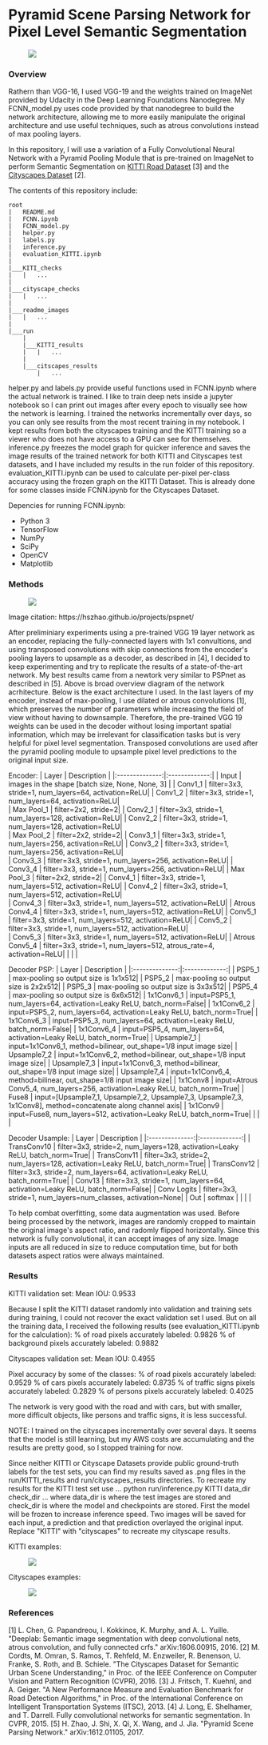 # Pyramid Scene Parsing Network for Pixel Level Semantic Segmentation
<figure>
  <img src="readme_images/open.png"/>
</figure>
 <p></p>
 
### Overview
Rathern than VGG-16, I used VGG-19 and the weights trained on ImageNet provided by Udacity in the Deep Learning Foundations Nanodegree. My FCNN_model.py uses code provided by that nanodegree to build the network architecture, allowing me to more easily manipulate the original architecture and use useful techniques, such as atrous convolutions instead of max pooling layers.


In this repository, I will use a variation of a Fully Convolutional Neural Network with a Pyramid Pooling Module that is pre-trained on ImageNet to perform Semantic Segmentation on [KITTI Road Dataset](http://www.cvlibs.net/datasets/kitti/eval_road.php) [3] and the [Cityscapes Dataset](https://www.cityscapes-dataset.com/) [2].  

The contents of this repository include:
```
root
|   README.md
|   FCNN.ipynb
|   FCNN_model.py
|   helper.py
|   labels.py
|   inference.py
|   evaluation_KITTI.ipynb
|
|___KITI_checks
|   |   ...
|
|___cityscape_checks
|   |   ...
|
|___readme_images
|   |   ...
|
|___run
    |
    |___KITTI_results
    |   |   ...
    |
    |___citscapes_results
        |   ...
```
helper.py and labels.py provide useful functions used in FCNN.ipynb where the actual network is trained. I like to train deep nets inside a jupyter notebook so I can print out images after every epoch to visually see how the network is learning. I trained the networks incrementally over days, so you can only see results from the most recent training in my notebook. I kept results from both the cityscapes training and the KITTI training so a viewer who does not have access to a GPU can see for themselves. inference.py freezes the model graph for quicker inference and saves the image results of the trained network for both KITTI and Cityscapes test datasets, and I have included my results in the run folder of this repository. evaluation_KITTI.ipynb can be used to calculate per-pixel per-class accuracy using the frozen graph on the KITTI Dataset. This is already done for some classes inside FCNN.ipynb for the Cityscapes Dataset.

Depencies for running FCNN.ipynb:
 - Python 3
 - TensorFlow
 - NumPy
 - SciPy
 - OpenCV
 - Matplotlib

### Methods
<figure>
  <img src="readme_images/pspnet.png"/>
</figure>
 <p></p>
Image citation: https://hszhao.github.io/projects/pspnet/

After preliminiary experiments using a pre-trained VGG 19 layer network as an encoder, replacing the fully-connected layers with 1x1 convultions, and using transposed convolutions with skip connections from the encoder's pooling layers to upsample as a decoder, as described in [4], I decided to keep experimenting and try to replicate the results of a state-of-the-art network. My best results came from a newtork very similar to PSPnet as described in [5]. Above is broad overview diagram of the network acrhitecture. Below is the exact architecture I used. In the last layers of my encoder, instead of max-pooling, I use dilated or atrous convolutions [1], which preserves the number of parameters while increasing the field of view without having to downsample. Therefore, the pre-trained VGG 19 weights can be used in the decoder without losing important spatial information, which may be irrelevant for classification tasks but is very helpful for pixel level segmentation. Transposed convolutions are used after the pyramid pooling module to upsample pixel level predictions to the original input size.  

Encoder:
| Layer     | Description | 
|:--------------:|:-------------:| 
| Input            | images in the shape [batch size, None, None, 3] | 
| Conv1_1          | filter=3x3, stride=1, num_layers=64, activation=ReLU| 
| Conv1_2          | filter=3x3, stride=1, num_layers=64, activation=ReLU|  
| Max Pool_1       | filter=2x2, stride=2| 
| Conv2_1          | filter=3x3, stride=1, num_layers=128, activation=ReLU| 
| Conv2_2          | filter=3x3, stride=1, num_layers=128, activation=ReLU|  
| Max Pool_2       | filter=2x2, stride=2| 
| Conv3_1          | filter=3x3, stride=1, num_layers=256, activation=ReLU| 
| Conv3_2          | filter=3x3, stride=1, num_layers=256, activation=ReLU|  
| Conv3_3          | filter=3x3, stride=1, num_layers=256, activation=ReLU| 
| Conv3_4          | filter=3x3, stride=1, num_layers=256, activation=ReLU|
| Max Pool_3       | filter=2x2, stride=2| 
| Conv4_1          | filter=3x3, stride=1, num_layers=512, activation=ReLU| 
| Conv4_2          | filter=3x3, stride=1, num_layers=512, activation=ReLU|  
| Conv4_3          | filter=3x3, stride=1, num_layers=512, activation=ReLU| 
| Atrous Conv4_4   | filter=3x3, stride=1, num_layers=512, activation=ReLU|
| Conv5_1          | filter=3x3, stride=1, num_layers=512, activation=ReLU| 
| Conv5_2          | filter=3x3, stride=1, num_layers=512, activation=ReLU|  
| Conv5_3          | filter=3x3, stride=1, num_layers=512, activation=ReLU| 
| Atrous Conv5_4   | filter=3x3, stride=1, num_layers=512, atrous_rate=4, activation=ReLU|
|     |     |

Decoder PSP:
| Layer     | Description | 
|:--------------:|:-------------:| 
| PSP5_1        | max-pooling so output size is 1x1x512| 
| PSP5_2        | max-pooling so output size is 2x2x512|
| PSP5_3        | max-pooling so output size is 3x3x512| 
| PSP5_4        | max-pooling so output size is 6x6x512|
| 1x1Conv6_1    | input=PSP5_1, num_layers=64, activation=Leaky ReLU, batch_norm=False| 
| 1x1Conv6_2    | input=PSP5_2, num_layers=64, activation=Leaky ReLU, batch_norm=True|
| 1x1Conv6_3    | input=PSP5_3, num_layers=64, activation=Leaky ReLU, batch_norm=False|
| 1x1Conv6_4    | input=PSP5_4, num_layers=64, activation=Leaky ReLU, batch_norm=True|
| Upsample7_1   | input=1x1Conv6_1, method=bilinear, out_shape=1/8 input image size| 
| Upsample7_2   | input=1x1Conv6_2, method=bilinear, out_shape=1/8 input image size| 
| Upsample7_3   | input=1x1Conv6_3, method=bilinear, out_shape=1/8 input image size| 
| Upsample7_4   | input=1x1Conv6_4, method=bilinear, out_shape=1/8 input image size| 
| 1x1Conv8      | input=Atrous Conv5_4, num_layers=256, activation=Leaky ReLU, batch_norm=True|
| Fuse8         | input=[Upsample7_1, Upsample7_2, Upsample7_3, Upsample7_3, 1x1Conv8], method=concatenate along channel axis|
| 1x1Conv9      | input=Fuse8, num_layers=512, activation=Leaky ReLU, batch_norm=True| 
|     |     |

Decoder Usample:
| Layer     | Description | 
|:--------------:|:-------------:| 
| TransConv10   | filter=3x3, stride=2, num_layers=128, activation=Leaky ReLU, batch_norm=True|
| TransConv11   | filter=3x3, stride=2, num_layers=128, activation=Leaky ReLU, batch_norm=True|
| TransConv12   | filter=3x3, stride=2, num_layers=64, activation=Leaky ReLU, batch_norm=True| 
| Conv13        | filter=3x3, stride=1, num_layers=64, activation=Leaky ReLU, batch_norm=False| 
| Conv Logits   | filter=3x3, stride=1, num_layers=num_classes, activation=None|
| Out | softmax |
|     |     |

To help combat overfitting, some data augmentation was used. Before being processed by the network, images are randomly cropped to maintain the original image's aspect ratio, and radomly flipped horizontally. Since this network is fully convolutional, it can accept images of any size. Image inputs are all reduced in size to reduce computation time, but for both datasets aspect ratios were always maintained.

### Results
KITTI validation set: 
Mean IOU: 0.9533

Because I split the KITTI dataset randomly into validation and training sets during training, I could not recover the exact validation set I used. But on all the training data, I received the following results (see evaluation_KITTI.ipynb for the calculation):
% of road pixels accurately labeled: 0.9826
% of background pixels accurately labeled: 0.9882


Cityscapes validation set:
Mean IOU: 0.4955

Pixel accuracy by some of the classes:
% of road pixels accurately labeled: 0.9529
% of cars pixels accurately labeled: 0.8735
% of traffic signs pixels accurately labeled: 0.2829
% of persons pixels accurately labeled: 0.4025

The network is very good with the road and with cars, but with smaller, more difficult objects, like persons and traffic signs, it is less successful.

NOTE: I trained on the cityscapes incrementally over several days. It seems that the model is still learning, but my AWS costs are accumulating and the results are pretty good, so I stopped training for now.

Since neither KITTI or Cityscape Datasets provide public ground-truth labels for the test sets, you can find my results saved as .png files in the run/KITTI_results and run/cityscapes_results directories. To recreate my results for the KITTI test set use
...
python run/inference.py KITTI data_dir check_dir
...
where data_dir is where the test images are stored and check_dir is where the model and checkpoints are stored. First the model will be frozen to increase inference speed. Two images will be saved for each input, a prediction and that prediction overlayed the original input. Replace "KITTI" with "cityscapes" to recreate my cityscape results.

KITTI examples:
 <figure>
  <img src="readme_images/KITTI_eg.png"/>
</figure>
 <p></p>
 
Cityscapes examples:
 <figure>
  <img src="readme_images/cityscapes_eg.png"/>
</figure>
 <p></p>

### References
[1] L. Chen, G. Papandreou, I. Kokkinos, K. Murphy, and A. L. Yuille. "Deeplab: Semantic image segmentation with deep convolutional nets, atrous convolution, and fully connected crfs." arXiv:1606.00915, 2016.
[2] M. Cordts, M. Omran, S. Ramos, T. Rehfeld, M. Enzweiler, R. Benenson, U. Franke, S. Roth, and B. Schiele. "The Cityscapes Dataset for Semantic Urban Scene Understanding," in Proc. of the IEEE Conference on Computer Vision and Pattern Recognition (CVPR), 2016.
[3] J. Fritsch, T. Kuehnl, and A. Geiger. "A New Performance Measure and Evaluation Benchmark for Road Detection Algorithms," in Proc. of the International Conference on Intelligent Transportation Systems (ITSC), 2013.
[4] J. Long, E. Shelhamer, and T. Darrell. Fully convolutional networks for semantic segmentation. In CVPR, 2015.
[5] H. Zhao, J. Shi, X. Qi, X. Wang, and J. Jia. "Pyramid Scene Parsing Network." arXiv:1612.01105, 2017.

